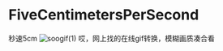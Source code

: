 # FiveCentimetersPerSecond
秒速5cm
![soogif(1)](https://user-images.githubusercontent.com/102890764/174492504-713d8114-11f6-4dc5-8d84-0a510a5c6e50.gif "soogif(1)")
哎，网上找的在线gif转换，模糊画质凑合看
